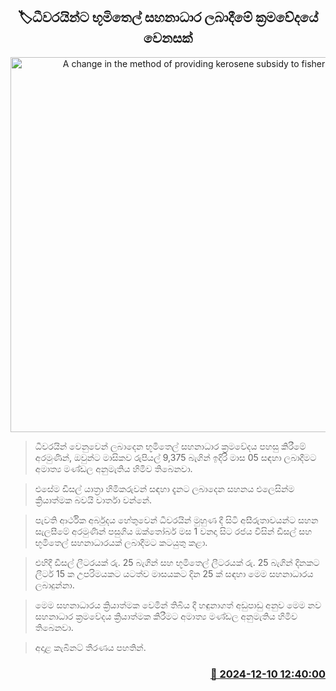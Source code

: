 <p align='center'><b><h2 align='center' title='A change in the method of providing kerosene subsidy to fishermen'>🏷ධීවරයින්ට භූමිතෙල් සහනාධාර ලබාදීමේ ක්‍රමවේදයේ වෙනසක්</h2></b></p>
<p align='center'><img src='https://helakuru.sgp1.cdn.digitaloceanspaces.com/esana/images/lib/bort-85.jpg' width='600' alt='A change in the method of providing kerosene subsidy to fishermen'></p>

> ධීවරයින් වෙනුවෙන් ලබාදෙ​න භූමිතෙල් සහනාධාර ක්‍රමවේදය පහසු කිරීමේ අරමුණින්, ඔවුන්​ට මාසිකව රුපියල් 9,375 බැගින් ඉදිරි මාස 05 සඳහා ලබාදීමට අමාත්‍ය මණ්ඩල අනුමැතිය හිමිව තිබෙනවා.

> එසේම ඩීසල් යාත්‍රා හිමිකරුවන් සඳහා දැනට ලබාදෙන සහනය එලෙසින්ම ක්‍රියාත්මක බවයි වාර්තා වන්නේ. 

> පැවති ආර්ථික අර්බුදය හේතුවෙන් ධීවරයින් මුහුණ දී සිටි අසීරුතාවයන්ට සහන සැලසීමේ අරමුණින් පසුගිය ඔක්තෝබර් මස 1 වනදා සිට රජය විසින් ඩීසල් සහ භූමිතෙල් සහනාධාරයක් ලබාදීමට කටයුතු කළා. 

> එහිදී ඩීසල් ලීටරයක් රු. 25 බැගින් සහ භූමිතෙල් ලීටරයක් රු. 25 බැගින් දිනකට ලීටර් 15 ක උපරිමයකට යටත්ව මාසයකට දින 25 ක් සඳහා මෙම සහනාධාරය ලබාදුන්නා.

> මෙම සහනාධාරය ක්‍රියාත්මක වෙමින් තිබිය දී හඳුනාගත් අඩුපාඩු අනුව මෙ​ම නව සහනාධාර ක්‍රමවේදය ක්‍රියාත්මක කිරීම​ට අමාත්‍ය මණ්ඩල අනුමැතිය හිමිව තිබෙනවා.

> අදාළ කැබිනට් තීරණය පහතින්. 



<h3 align='right'><a href='https://www.helakuru.lk/esana/p/105794/'>📅 2024-12-10 12:40:00</a></h3>
